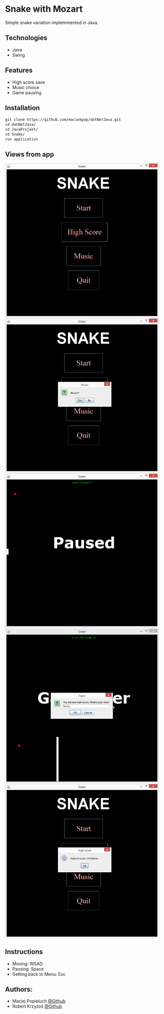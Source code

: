 # Snake with Mozart
Simple snake variation implemmented in Java.

## Technologies
* Java
* Swing

## Features 
* High score save
* Music choice
* Game pausing

## Installation
```git
git clone https://github.com/maciekpop/dotNetJava.git 
cd dotNetJava/
cd JavaProjekt/
cd Snake/
run application
```

## Views from app
![](Snake/images/Menu.png)
![](Snake/images/Mozart.png)
![](Snake/images/paused.png)
![](Snake/images/highScore.png)
![](Snake/images/highScoreJpanel.png)

## Instructions
* Moving: WSAD
* Pausing: Space
* Getting back to Menu: Esc


## Authors:
* Maciej Popieluch [@Github](https://github.com/maciekpop)
* Robert Krzyżoś [@Github](https://github.com/CrossAxis98)
